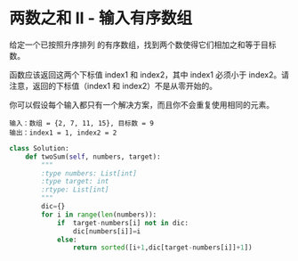 # 两数之和 II - 输入有序数组

给定一个已按照升序排列 的有序数组，找到两个数使得它们相加之和等于目标数。

函数应该返回这两个下标值 index1 和 index2，其中 index1 必须小于 index2。请注意，返回的下标值（index1 和 index2）不是从零开始的。

你可以假设每个输入都只有一个解决方案，而且你不会重复使用相同的元素。

```
输入：数组 = {2, 7, 11, 15}, 目标数 = 9
输出：index1 = 1, index2 = 2
```


```py
class Solution:
    def twoSum(self, numbers, target):
        """
        :type numbers: List[int]
        :type target: int
        :rtype: List[int]
        """
        dic={}
        for i in range(len(numbers)):
            if  target-numbers[i] not in dic:
                dic[numbers[i]]=i
            else:
                return sorted([i+1,dic[target-numbers[i]]+1])
```
